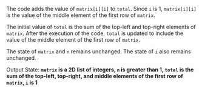 The code adds the value of `matrix[i][i]` to `total`. Since `i` is 1, `matrix[i][i]` is the value of the middle element of the first row of `matrix`. 

The initial value of `total` is the sum of the top-left and top-right elements of `matrix`. After the execution of the code, `total` is updated to include the value of the middle element of the first row of `matrix`.

The state of `matrix` and `n` remains unchanged. The state of `i` also remains unchanged.

Output State: **`matrix` is a 2D list of integers, `n` is greater than 1, `total` is the sum of the top-left, top-right, and middle elements of the first row of `matrix`, `i` is 1**